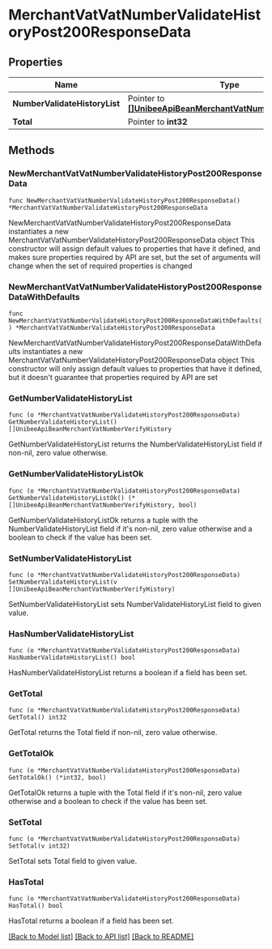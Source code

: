 # MerchantVatVatNumberValidateHistoryPost200ResponseData

## Properties

Name | Type | Description | Notes
------------ | ------------- | ------------- | -------------
**NumberValidateHistoryList** | Pointer to [**[]UnibeeApiBeanMerchantVatNumberVerifyHistory**](UnibeeApiBeanMerchantVatNumberVerifyHistory.md) | NumberValidateHistoryList | [optional] 
**Total** | Pointer to **int32** | Total | [optional] 

## Methods

### NewMerchantVatVatNumberValidateHistoryPost200ResponseData

`func NewMerchantVatVatNumberValidateHistoryPost200ResponseData() *MerchantVatVatNumberValidateHistoryPost200ResponseData`

NewMerchantVatVatNumberValidateHistoryPost200ResponseData instantiates a new MerchantVatVatNumberValidateHistoryPost200ResponseData object
This constructor will assign default values to properties that have it defined,
and makes sure properties required by API are set, but the set of arguments
will change when the set of required properties is changed

### NewMerchantVatVatNumberValidateHistoryPost200ResponseDataWithDefaults

`func NewMerchantVatVatNumberValidateHistoryPost200ResponseDataWithDefaults() *MerchantVatVatNumberValidateHistoryPost200ResponseData`

NewMerchantVatVatNumberValidateHistoryPost200ResponseDataWithDefaults instantiates a new MerchantVatVatNumberValidateHistoryPost200ResponseData object
This constructor will only assign default values to properties that have it defined,
but it doesn't guarantee that properties required by API are set

### GetNumberValidateHistoryList

`func (o *MerchantVatVatNumberValidateHistoryPost200ResponseData) GetNumberValidateHistoryList() []UnibeeApiBeanMerchantVatNumberVerifyHistory`

GetNumberValidateHistoryList returns the NumberValidateHistoryList field if non-nil, zero value otherwise.

### GetNumberValidateHistoryListOk

`func (o *MerchantVatVatNumberValidateHistoryPost200ResponseData) GetNumberValidateHistoryListOk() (*[]UnibeeApiBeanMerchantVatNumberVerifyHistory, bool)`

GetNumberValidateHistoryListOk returns a tuple with the NumberValidateHistoryList field if it's non-nil, zero value otherwise
and a boolean to check if the value has been set.

### SetNumberValidateHistoryList

`func (o *MerchantVatVatNumberValidateHistoryPost200ResponseData) SetNumberValidateHistoryList(v []UnibeeApiBeanMerchantVatNumberVerifyHistory)`

SetNumberValidateHistoryList sets NumberValidateHistoryList field to given value.

### HasNumberValidateHistoryList

`func (o *MerchantVatVatNumberValidateHistoryPost200ResponseData) HasNumberValidateHistoryList() bool`

HasNumberValidateHistoryList returns a boolean if a field has been set.

### GetTotal

`func (o *MerchantVatVatNumberValidateHistoryPost200ResponseData) GetTotal() int32`

GetTotal returns the Total field if non-nil, zero value otherwise.

### GetTotalOk

`func (o *MerchantVatVatNumberValidateHistoryPost200ResponseData) GetTotalOk() (*int32, bool)`

GetTotalOk returns a tuple with the Total field if it's non-nil, zero value otherwise
and a boolean to check if the value has been set.

### SetTotal

`func (o *MerchantVatVatNumberValidateHistoryPost200ResponseData) SetTotal(v int32)`

SetTotal sets Total field to given value.

### HasTotal

`func (o *MerchantVatVatNumberValidateHistoryPost200ResponseData) HasTotal() bool`

HasTotal returns a boolean if a field has been set.


[[Back to Model list]](../README.md#documentation-for-models) [[Back to API list]](../README.md#documentation-for-api-endpoints) [[Back to README]](../README.md)


